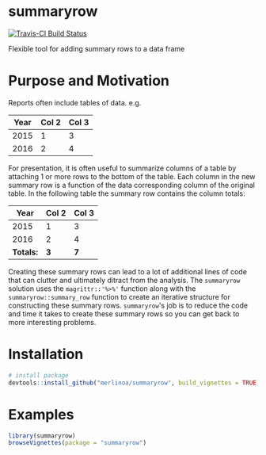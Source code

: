# summaryrow

[![Travis-CI Build Status](https://travis-ci.org/merlinoa/summaryrow.svg?branch=master)](https://travis-ci.org/merlinoa/summaryrow)

Flexible tool for adding summary rows to a data frame

# Purpose and Motivation
Reports often include tables of data.  e.g.

| Year | Col 2 | Col 3 |
|------|-------|-------|
| 2015 | 1     | 3     |
| 2016 | 2     | 4     |

For presentation, it is often useful to summarize columns of a table by attaching 1 or more rows to the bottom of the table.  Each column in the new summary row is a function of the data corresponding column of the original table. In the following table the summary row contains the column totals:

| Year | Col 2 | Col 3 |
|------|-------|-------|
| 2015 | 1     | 3     |
| 2016 | 2     | 4     |
| **Totals:**  | **3**  | **7**    |

Creating these summary rows can lead to a lot of additional lines of code that can clutter and ultimately ditract from the analysis.  The `summaryrow` solution uses the `magrittr::'%>%'` function along with the `summaryrow::summary_row` function to create an iterative structure for constructing these summary rows.  `summaryrow`'s job is to reduce the code and time it takes to create these summary rows so you can get back to more interesting problems.

# Installation
```R
# install package
devtools::install_github("merlinoa/summaryrow", build_vignettes = TRUE)
```

# Examples
```R
library(summaryrow)
browseVignettes(package = "summaryrow")
```
